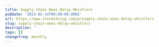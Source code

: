 ```yaml
---
title: Supply Chain Woes Delay Whistlers
pubDate: '2023-02-14T00:00:00.000Z'
url: https://www.stormskiing.com/p/supply-chain-woes-delay-whistlers
slug: supply-chain-woes-delay-whistlers
description: ''
tags: []
changefreq: monthly
---
```


<!-- Add post content below -->
